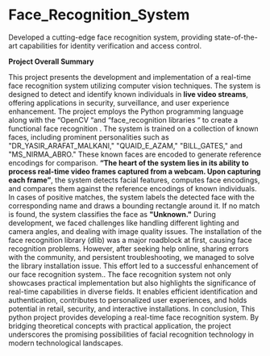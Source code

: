 # Face_Recognition_System
Developed a cutting-edge face recognition system, providing state-of-the-art capabilities for identity verification and access control.

**Project Overall Summary**

This project presents the development and implementation of a real-time face
recognition system utilizing computer vision techniques. The system is designed to
detect and identify known individuals in **live video streams**, offering applications in
security, surveillance, and user experience enhancement.
The project employs the Python programming language along with the “OpenCV “and
“face_recognition libraries “ to create a functional face recognition . The system is
trained on a collection of known faces, including prominent personalities such as
"DR_YASIR_ARAFAT_MALKANI," "QUAID_E_AZAM," "BILL_GATES," and
"MS_NIRMA_ABRO." These known faces are encoded to generate reference encodings
for comparison.
**“The heart of the system lies in its ability to process real-time video frames captured
from a webcam. Upon capturing each frame”**, the system detects facial features,
computes face encodings, and compares them against the reference encodings of
known individuals. In cases of positive matches, the system labels the detected face
with the corresponding name and draws a bounding rectangle around it. If no match is
found, the system classifies the face as **"Unknown."**
During development, we faced challenges like handling different lighting and camera
angles, and dealing with image quality issues. The installation of the face recognition
library (dlib) was a major roadblock at first, causing face recognition problems.
However, after seeking help online, sharing errors with the community, and persistent
troubleshooting, we managed to solve the library installation issue. This effort led to a
successful enhancement of our face recognition system..
The face recognition system not only showcases practical implementation but also
highlights the significance of real-time capabilities in diverse fields. It enables efficient
identification and authentication, contributes to personalized user experiences, and
holds potential in retail, security, and interactive installations.
In conclusion, This python project provides developing a real-time face recognition system. By bridging
theoretical concepts with practical application, the project underscores the promising
possibilities of facial recognition technology in modern technological landscapes.

